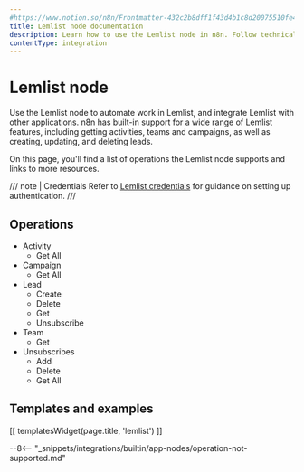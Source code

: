 ```yaml
---
#https://www.notion.so/n8n/Frontmatter-432c2b8dff1f43d4b1c8d20075510fe4
title: Lemlist node documentation
description: Learn how to use the Lemlist node in n8n. Follow technical documentation to integrate Lemlist node into your workflows.
contentType: integration
---
```


# Lemlist node

Use the Lemlist node to automate work in Lemlist, and integrate Lemlist with other applications. n8n has built-in support for a wide range of Lemlist features, including getting activities, teams and campaigns, as well as creating, updating, and deleting leads. 

On this page, you'll find a list of operations the Lemlist node supports and links to more resources.

/// note | Credentials
Refer to [Lemlist credentials](/integrations/builtin/credentials/lemlist/) for guidance on setting up authentication. 
///

## Operations

* Activity
    * Get All
* Campaign
    * Get All
* Lead
    * Create
    * Delete
    * Get
    * Unsubscribe
* Team
    * Get
* Unsubscribes
    * Add
    * Delete
    * Get All

## Templates and examples

<!-- see https://www.notion.so/n8n/Pull-in-templates-for-the-integrations-pages-37c716837b804d30a33b47475f6e3780 -->
[[ templatesWidget(page.title, 'lemlist') ]]

--8<-- "_snippets/integrations/builtin/app-nodes/operation-not-supported.md"
